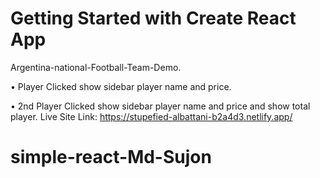 # Getting Started with Create React App

Argentina-national-Football-Team-Demo.

• Player Clicked show sidebar player name and price.

• 2nd Player Clicked show sidebar player name and price and show total player.
Live Site Link: https://stupefied-albattani-b2a4d3.netlify.app/


# simple-react-Md-Sujon
